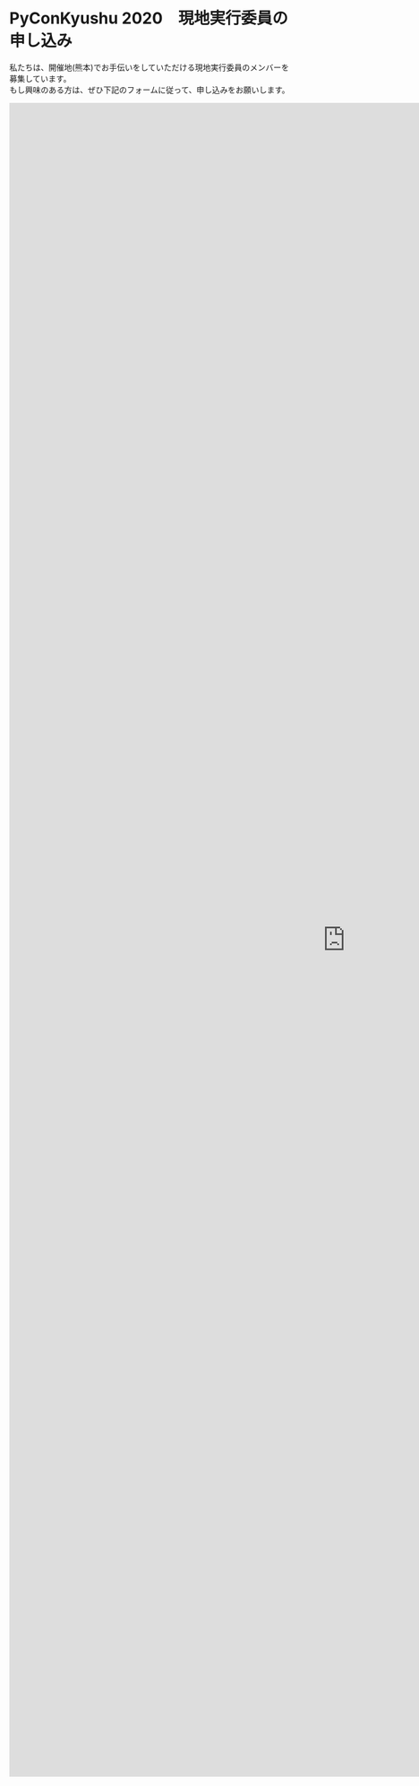#  PyConKyushu 2020　現地実行委員の申し込み

私たちは、開催地(熊本)でお手伝いをしていただける現地実行委員のメンバーを募集しています。  
もし興味のある方は、ぜひ下記のフォームに従って、申し込みをお願いします。

<div class="iframe-wrap">
<iframe src="https://docs.google.com/forms/d/e/1FAIpQLSc_7zrS9zayuLZvN3VHtANiHuVedpHaf8B2Jt-pgQ9RZxyeAQ/viewform?embedded=true" width="1200" height="2987" frameborder="0" marginheight="0" marginwidth="0"></iframe>
<div>


